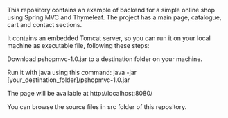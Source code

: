 This repository contains an example of backend for a simple online shop using Spring MVC and Thymeleaf. The project has a main page, catalogue, cart and contact sections.

It contains an embedded Tomcat server, so you can run it on your local machine as executable file, following these steps:

Download pshopmvc-1.0.jar to a destination folder on your machine.

Run it with java using this command: java -jar [your_destination_folder]/pshopmvc-1.0.jar

The page will be available at http://localhost:8080/

You can browse the source files in src folder of this repository.
